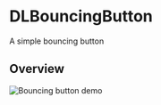 # DLBouncingButton
A simple bouncing button

## Overview
![Bouncing button demo](http://7xigsw.com2.z0.glb.qiniucdn.com/2016-02-25%2022_41_32.gif)

